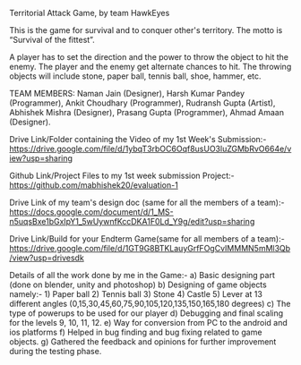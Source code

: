 Territorial Attack Game, by team HawkEyes

This is the game for survival and to conquer other's territory. The motto is “Survival of the fittest”.

 A player has to set the direction and the power to throw the object to hit the enemy. The player and the enemy get alternate chances to hit. The throwing objects will include stone, paper ball, tennis ball, shoe, hammer, etc.

TEAM MEMBERS:
Naman Jain (Designer),
Harsh Kumar Pandey (Programmer),
Ankit Choudhary (Programmer),
Rudransh Gupta (Artist),
Abhishek Mishra (Designer),
Prasang Gupta (Programmer),
Ahmad Amaan (Designer).

 Drive Link/Folder containing the Video of my 1st Week's Submission:- https://drive.google.com/file/d/1ybqT3rbOC6Oqf8usUO3luZGMbRvO664e/view?usp=sharing

 Github Link/Project Files to my 1st week submission Project:- https://github.com/mabhishek20/evaluation-1

Drive Link of my team's design doc (same for all the members of a team):- https://docs.google.com/document/d/1_MS-n5uqsBxe1bGxIpY1_5wUywnfKccDKA1F0Ld_Y9g/edit?usp=sharing

Drive Link/Build for your Endterm Game(same for all members of a team):- https://drive.google.com/file/d/1GT9G8BTKLauyGrfFOgCvIMMMN5mMl3Qb/view?usp=drivesdk

Details of all the work done by me in the Game:- a) Basic designing part (done on blender, unity and photoshop)
                                                 b) Designing of game objects namely:-
                                                 1) Paper ball
                                                 2) Tennis ball 
                                                 3) Stone
                                                 4) Castle
                                                 5) Lever at 13 different angles (0,15,30,45,60,75,90,105,120,135,150,165,180 degrees)
                                                 c) The type of powerups to be used for our player
                                                 d) Debugging and final scaling for the levels 9, 10, 11, 12.
                                                 e) Way for conversion from PC to the android and ios platforms 
                                                 f) Helped in bug finding and bug fixing related to game objects.
                                                 g) Gathered the feedback and opinions for further improvement during the testing phase.
